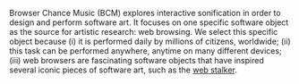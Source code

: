 Browser Chance Music (BCM) explores interactive sonification in order to design and perform software art. It focuses on one specific software object as the source for artistic research: web browsing. We select this specific object because (i) it is performed daily by millions of citizens, worldwide; (ii) this task can be performed anywhere, anytime on many different devices; (iii) web browsers are fascinating software objects that have inspired several iconic pieces of software art, such as the [web stalker](https://bak.spc.org/iod/).
